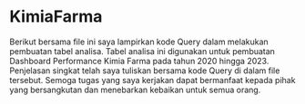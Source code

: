 # KimiaFarma
Berikut bersama file ini saya lampirkan kode Query dalam melakukan pembuatan tabel analisa. 
Tabel analisa ini digunakan untuk pembuatan Dashboard Performance Kimia Farma pada tahun 2020 hingga 2023. 
Penjelasan singkat telah saya tuliskan bersama kode Query di dalam file tersebut. 
Semoga tugas yang saya kerjakan dapat bermanfaat kepada pihak yang bersangkutan dan menebarkan kebaikan untuk semua orang.
